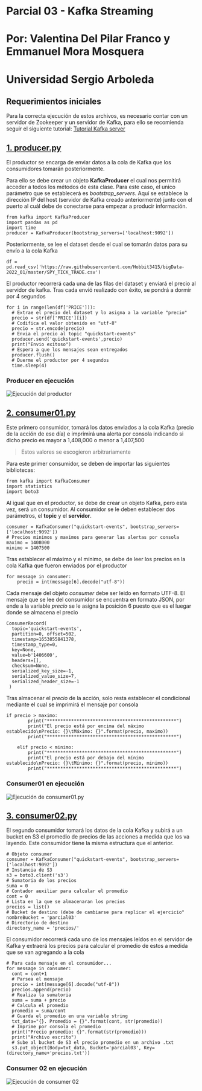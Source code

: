 # Parcial 03 - Kafka Streaming
# Por: Valentina Del Pilar Franco y Emmanuel Mora Mosquera
# Universidad Sergio Arboleda

## Requerimientos iniciales
Para la correcta ejecución de estos archivos, es necesario contar con un servidor de Zookeeper y un servidor de Kafka, para ello
se recomienda seguir el siguiente tutorial: [Tutorial Kafka server](https://kafka.apache.org/quickstart)

## [1. producer.py](https://github.com/Hobbit3415/bigData-2022_01/blob/master/corte3/parcial03/producer.py)
El productor se encarga de enviar datos a la cola de Kafka que los consumidores tomarán posteriormente.

Para ello se debe crear un objeto **KafkaProducer** el cual nos permitirá acceder a todos los métodos
de esta clase. Para este caso, el unico parámetro que se establecerá es *bootstrap_servers*. Aquí se establece
la dirección IP del host (servidor de Kafka creado anteriormente) junto con el puerto al cuál debe de conectarse para 
empezar a producir información.

```python3
from kafka import KafkaProducer
import pandas as pd
import time
producer = KafkaProducer(bootstrap_servers=['localhost:9092'])
```
Posteriormente, se lee el dataset desde el cual se tomarán datos para su envío a la cola Kafka
```python3
df = pd.read_csv('https://raw.githubusercontent.com/Hobbit3415/bigData-2022_01/master/SPY_TICK_TRADE.csv')
```
El productor recorrerá cada una de las filas del dataset y enviará el precio al servidor de kafka. Tras cada envió
realizado con éxito, se pondrá a dormir por 4 segundos
```python3
for i in range(len(df['PRICE'])):
  # Extrae el precio del dataset y lo asigna a la variable "precio"
  precio = str(df['PRICE'][i])
  # Codifica el valor obtenido en "utf-8"
  precio = str.encode(precio)
  # Envia el precio al topic "quickstart-events"
  producer.send('quickstart-events',precio)
  print("Envio exitoso")
  # Espera a que los mensajes sean entregados
  producer.flush()
  # Duerme el productor por 4 segundos
  time.sleep(4)
```
### Producer en ejecución

![Ejecución del productor](parcial03/capturas/producer.png)

## [2. consumer01.py](https://github.com/Hobbit3415/bigData-2022_01/blob/master/corte3/parcial03/consumer01.py)

Este primero consumidor, tomará los datos enviados a la cola Kafka (precio de la acción de ese día) e imprimirá
una alerta por consola indicando si dicho precio es mayor a 1,408,000 o menor a 1,407,500
> Estos valores se escogieron arbitrariamente

Para este primer consumidor, se deben de importar las siguientes bibliotecas:
```python3
from kafka import KafkaConsumer
import statistics
import boto3
```
Al igual que en el productor, se debe de crear un objeto Kafka, pero esta vez, será un consumidor.
Al consumidor se le deben establecer dos parámetros, el **topic** y el **servidor**.
```python3
consumer = KafkaConsumer("quickstart-events", bootstrap_servers=['localhost:9092'])
# Precios minimos y maximos para generar las alertas por consola
maximo = 1408000
minimo = 1407500
```
Tras establecer el máximo y el mínimo, se debe de leer los precios en la cola Kafka que fueron
enviados por el productor
```python3
for message in consumer:
    precio = int(message[6].decode("utf-8"))
```
Cada mensaje del objeto *consumer* debe ser leido en formato UTF-8.
El mensaje que se lee del consumidor se encuentra en formato JSON, por ende a la variable *precio* se le asigna
la posición 6 puesto que es el luegar donde se almacena el precio
```JSONNasPython
ConsumerRecord(
  topic='quickstart-events',
  partition=0, offset=502, 
  timestamp=1653855841378, 
  timestamp_type=0, 
  key=None, 
  value=b'1406600', 
  headers=[], 
  checksum=None, 
  serialized_key_size=-1, 
  serialized_value_size=7, 
  serialized_header_size=-1
 )
```
Tras almacenar el *precio* de la acción, solo resta establecer el condicional mediante el cual
se imprimirá el mensaje por consola
```python3
if precio > maximo:
        print("************************************************")
        print("El precio está por encima del máximo establecido\nPrecio: {}\tMáximo: {}".format(precio, maximo))
        print("************************************************")

    elif precio < minimo:
        print("************************************************")
        print("El precio está por debajo del mínimo establecido\nPrecio: {}\tMínimo: {}".format(precio, minimo))
        print("************************************************")
```
### Consumer01 en ejecución

![Ejecución de consumer01.py](parcial03/capturas/consumer01.png)

## [3. consumer02.py](https://github.com/Hobbit3415/bigData-2022_01/blob/master/corte3/parcial03/consumer02.py)
El segundo consumidor tomará los datos de la cola Kafka y subirá a un bucket en S3 el promedio de precios de las acciones
a medida que los va layendo. Este consumidor tiene la misma estructura que el anterior.
```python3
# Objeto consumer
consumer = KafkaConsumer("quickstart-events", bootstrap_servers=['localhost:9092'])
# Instancia de S3
s3 = boto3.client('s3')
# Sumatoria de los precios
suma = 0
# Contador auxiliar para calcular el promedio
cont = 0
# Lista en la que se almacenaran los precios
precios = list()
# Bucket de destino (debe de cambiarse para replicar el ejercicio"
nombreBucket = 'parcial03'
# Directorio de destino
directory_name = 'precios/'
```

El consumidor recorrerá cada uno de los mensajes leídos en el servidor de Kafka y extraerá
los precios para calcular el promedio de estos a medida que se van agregando a la cola
```python3
# Para cada mensaje en el consumidor...
for message in consumer:
  cont = cont+1
  # Parsea el mensaje
  precio = int(message[6].decode("utf-8"))
  precios.append(precio)
  # Realiza la sumatoria
  suma = suma + precio
  # Calcula el promedio
  promedio = suma/cont
  # Guarda el promedio en una variable string
  txt_data="{}. Promedio = {}".format(cont, str(promedio))
  # Imprime por consola el promedio
  print("Precio promedio: {}".format(str(promedio)))
  print("Archivo escrito")
  # Sube al bucket de S3 el precio promedio en un archivo .txt
  s3.put_object(Body=txt_data, Bucket='parcial03', Key=(directory_name+'precios.txt'))
```
### Consumer 02 en ejecución

![Ejecución de consumer 02](parcial03/capturas/consumer02.png)
